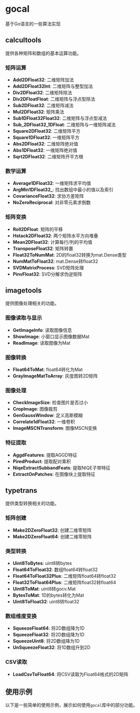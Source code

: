 # gocal
基于Go语言的一些算法实现

## calcultools
提供各种矩阵和数组的基本运算功能。

### 矩阵运算
- **Add2DFloat32**: 二维矩阵加法
- **Add2DFloat32Int**: 二维矩阵与整型加法
- **Div2DFloat32**: 二维矩阵除法
- **Div2DFloatFloat**: 二维矩阵与浮点型除法
- **Sub2DFloat32**: 二维矩阵减法
- **Mul2DFloat32**: 矩阵乘法
- **Sub1DFloat32Float32**: 二维矩阵与浮点型减法
- **Sub_2DFloat32_1DFloat**: 二维矩阵与一维矩阵减法
- **Square2DFloat32**: 二维矩阵平方
- **Square1DFloat32**: 一维矩阵平方
- **Abs2DFloat32**: 二维矩阵绝对值
- **Abs1DFloat32**: 一维矩阵绝对值
- **Sqrt2DFloat32**: 二维矩阵开平方根

### 数学运算
- **Average1DFloat32**: 一维矩阵求平均值
- **ArgMin1DFloat32_**: 找出数组中最小的值以及索引
- **CovarianceFloat32**: 求协方差矩阵
- **NoZeroReciprocal**: 对非零元素求倒数

### 矩阵变换
- **Roll2DFloat**: 矩阵的平移
- **Hstack2DFloat32**: 两个矩阵水平方向堆叠
- **Mean2DFloat32**: 计算每行/列的平均值
- **TransposeFloat32**: 矩阵转置
- **Float32ToNumMat**: 2D的float32转换为mat.Dense类型
- **NumMatToFloat32**: mat.Dense转float32
- **SVDMatrixProcess**: SVD矩阵处理
- **PinvFloat32**: SVD分解求伪逆矩阵

## imagetools
提供图像处理相关的功能。

### 图像读取与显示
- **GetImageInfo**: 读取图像信息
- **ShowImage**: 小窗口显示图像数据Mat
- **ReadImage**: 读取图像为Mat

### 图像转换
- **Float64ToMat**: float64转化为Mat
- **GrayImageMatToArray**: 灰度图转2D矩阵

### 图像处理
- **CheckImageSize**: 检查图片是否过小
- **CropImage**: 图像裁剪
- **GenGaussWindow**: 定义高斯模糊
- **Correlate1dFloat32**: 一维卷积
- **ImageMSCNTransform**: 图像MSCN变换

### 特征提取
- **AggdFeatures**: 提取AGGD特征
- **PiredProduct**: 提取配对乘积
- **NiqeExtractSubbandFeats**: 提取NIQE子带特征
- **ExtractOnPatches**: 在图像块上提取特征

## typetrans
提供类型转换相关的功能。

### 矩阵创建
- **Make2DZeroFloat32**: 创建二维零矩阵
- **Make2DZeroFloat64**: 创建二维零矩阵

### 类型转换
- **Uint8ToBytes**: uint8转bytes
- **Float64ToFloat32**: 数组float64转float32
- **Float64ToFloat32Plus**: 二维矩阵float64转float32
- **Float32ToFloat64Plus**: 二维矩阵float32转float64
- **Uint8ToMat**: uint8转gocv.Mat
- **BytesToMat**: 1D的bytes转化为Mat
- **Uint8ToFloat32**: uint8转float32

### 数组维度变换
- **SqueezeFloat64**: 将2D数组降为1D
- **SqueezeFloat32**: 将2D数组降为1D
- **SqueezeUint8**: 将2D数组降为1D
- **UnSqueezeFloat32**: 将1D数组升到2D

### CSV读取
- **LoadCsvToFloat64**: 将CSV读取为Float64格式的2D矩阵

## 使用示例

以下是一些简单的使用示例，展示如何使用`gocal`库中的部分功能。

